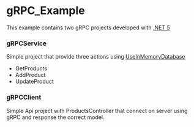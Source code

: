 # gRPC_Example

This example contains two gRPC projects developed with [.NET 5](https://dotnet.microsoft.com/download/dotnet/5.0)


### gRPCService
Simple project that provide three actions using [UseInMemoryDatabase](https://docs.microsoft.com/en-us/dotnet/api/microsoft.entityframeworkcore.inmemorydbcontextoptionsextensions.useinmemorydatabase?view=efcore-5.0)
- GetProducts
- AddProduct
- UpdateProduct

### gRPCClient
Simple Api project with ProductsController that connect on server using gRPC and response the correct model.